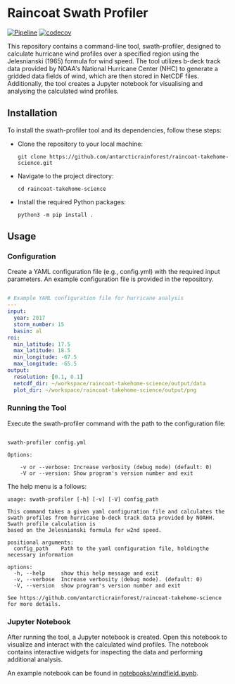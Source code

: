 # Raincoat Swath Profiler


[![Pipeline](https://github.com/antarcticrainforest/raincoat-takehome-science/actions/workflows/ci_job.yml/badge.svg)](https://github.com/antarcticrainforest/raincoat-takehome-science/actions)
[![codecov](https://codecov.io/gh/antarcticrainforest/raincoat-takehome-science/branch/cli-setup/graph/badge.svg)](https://app.codecov.io/gh/antarcticrainforest/raincoat-takehome-science)

This repository contains a command-line tool, swath-profiler, designed to
calculate hurricane wind profiles over a specified region using
the Jelesnianski (1965) formula for wind speed. The tool utilizes b-deck track
data provided by NOAA's National Hurricane Center (NHC) to generate a gridded
data fields of wind, which are then stored in NetCDF files.
Additionally, the tool creates a Jupyter notebook for visualising and
analysing the calculated wind profiles.


## Installation

To install the swath-profiler tool and its dependencies, follow these steps:

 - Clone the repository to your local machine:
    ```console
    git clone https://github.com/antarcticrainforest/raincoat-takehome-science.git
    ```
 - Navigate to the project directory:
    ```console
    cd raincoat-takehome-science
    ```
 - Install the required Python packages:
    ```console
    python3 -m pip install .
    ```


## Usage
### Configuration

Create a YAML configuration file (e.g., config.yml) with the required input
parameters. An example configuration file is provided in the repository.

```yaml

# Example YAML configuration file for hurricane analysis
---
input:
  year: 2017
  storm_number: 15
  basin: al
roi:
  min_latitude: 17.5
  max_latitude: 18.5
  min_longitude: -67.5
  max_longitude: -65.5
output:
  resolution: [0.1, 0.1]
  netcdf_dir: ~/workspace/raincoat-takehome-science/output/data
  plot_dir: ~/workspace/raincoat-takehome-science/output/png
```

### Running the Tool

Execute the swath-profiler command with the path to the configuration file:

```console

swath-profiler config.yml

Options:

    -v or --verbose: Increase verbosity (debug mode) (default: 0)
    -V or --version: Show program's version number and exit
```
The help menu is a follows:

```console
usage: swath-profiler [-h] [-v] [-V] config_path

This command takes a given yaml configuration file and calculates the swath profiles from hurricane b-deck track data provided by NOAHH. Swath profile calculation is
based on the Jelesnianski formula for w2nd speed.

positional arguments:
  config_path    Path to the yaml configuration file, holdingthe necessary information

options:
  -h, --help     show this help message and exit
  -v, --verbose  Increase verbosity (debug mode). (default: 0)
  -V, --version  show program's version number and exit

See https://github.com/antarcticrainforest/raincoat-takehome-science for more details.
```


### Jupyter Notebook

After running the tool, a Jupyter notebook is created. Open this notebook to
visualize and interact with the calculated wind profiles. The notebook
contains interactive widgets for inspecting the data and performing additional
analysis.

An example notebook can be found in [notebooks/windfield.ipynb](notebooks/windfield.ipynb).
